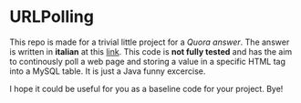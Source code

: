 # URLPolling

This repo is made for a trivial little project for a *Quora answer*. 
The answer is written in **italian** at this [link](http://bit.ly/2GmJg2l).
This code is **not fully tested** and has the aim to continously poll a web page and storing a value in a specific HTML tag into a MySQL table.
It is just a Java funny excercise.

I hope it could be useful for you as a baseline code for your project.
Bye!
